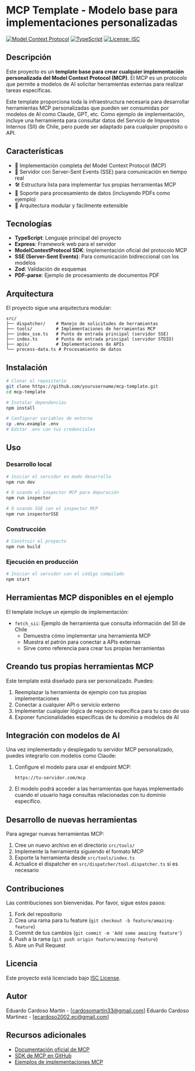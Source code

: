 # MCP Template - Modelo base para implementaciones personalizadas

[![Model Context Protocol](https://img.shields.io/badge/MCP-1.0.0-blue.svg)](https://modelcontextprotocol.ai/)
[![TypeScript](https://img.shields.io/badge/TypeScript-5.x-blue.svg)](https://www.typescriptlang.org/)
[![License: ISC](https://img.shields.io/badge/License-ISC-green.svg)](https://opensource.org/licenses/ISC)

## Descripción

Este proyecto es un **template base para crear cualquier implementación personalizada del Model Context Protocol (MCP)**. El MCP es un protocolo que permite a modelos de AI solicitar herramientas externas para realizar tareas específicas.

Este template proporciona toda la infraestructura necesaria para desarrollar herramientas MCP personalizadas que pueden ser consumidas por modelos de AI como Claude, GPT, etc. Como ejemplo de implementación, incluye una herramienta para consultar datos del Servicio de Impuestos Internos (SII) de Chile, pero puede ser adaptado para cualquier propósito o API.

## Características

- 🔄 Implementación completa del Model Context Protocol (MCP)
- 🔌 Servidor con Server-Sent Events (SSE) para comunicación en tiempo real
- 🛠️ Estructura lista para implementar tus propias herramientas MCP
- 📄 Soporte para procesamiento de datos (incluyendo PDFs como ejemplo)
- 🔧 Arquitectura modular y fácilmente extensible

## Tecnologías

- **TypeScript**: Lenguaje principal del proyecto
- **Express**: Framework web para el servidor
- **ModelContextProtocol SDK**: Implementación oficial del protocolo MCP
- **SSE (Server-Sent Events)**: Para comunicación bidireccional con los modelos
- **Zod**: Validación de esquemas
- **PDF-parse**: Ejemplo de procesamiento de documentos PDF

## Arquitectura

El proyecto sigue una arquitectura modular:

```
src/
├── dispatcher/    # Manejo de solicitudes de herramientas
├── tools/         # Implementaciones de herramientas MCP
├── index_sse.ts   # Punto de entrada principal (servidor SSE)
├── index.ts       # Punto de entrada principal (servidor STDIO)
├── apis/          # Implementaciones de APIs
└── process-data.ts # Procesamiento de datos
```

## Instalación

```bash
# Clonar el repositorio
git clone https://github.com/yourusername/mcp-template.git
cd mcp-template

# Instalar dependencias
npm install

# Configurar variables de entorno
cp .env.example .env
# Editar .env con tus credenciales
```

## Uso

### Desarrollo local

```bash
# Iniciar el servidor en modo desarrollo
npm run dev

# O usando el inspector MCP para depuración
npm run inspector

# O usando SSE con el inspector MCP
npm run inspectorSSE
```

### Construcción

```bash
# Construir el proyecto
npm run build
```

### Ejecución en producción

```bash
# Iniciar el servidor con el código compilado
npm start
```

## Herramientas MCP disponibles en el ejemplo

El template incluye un ejemplo de implementación:

- `fetch_sii`: Ejemplo de herramienta que consulta información del SII de Chile
  - Demuestra cómo implementar una herramienta MCP
  - Muestra el patrón para conectar a APIs externas
  - Sirve como referencia para crear tus propias herramientas

## Creando tus propias herramientas MCP

Este template está diseñado para ser personalizado. Puedes:

1. Reemplazar la herramienta de ejemplo con tus propias implementaciones
2. Conectar a cualquier API o servicio externo
3. Implementar cualquier lógica de negocio específica para tu caso de uso
4. Exponer funcionalidades específicas de tu dominio a modelos de AI

## Integración con modelos de AI

Una vez implementado y desplegado tu servidor MCP personalizado, puedes integrarlo con modelos como Claude:

1. Configure el modelo para usar el endpoint MCP:
   ```
   https://tu-servidor.com/mcp
   ```

2. El modelo podrá acceder a las herramientas que hayas implementado cuando el usuario haga consultas relacionadas con tu dominio específico.

## Desarrollo de nuevas herramientas

Para agregar nuevas herramientas MCP:

1. Cree un nuevo archivo en el directorio `src/tools/`
2. Implemente la herramienta siguiendo el formato MCP
3. Exporte la herramienta desde `src/tools/index.ts`
4. Actualice el dispatcher en `src/dispatcher/tool.dispatcher.ts` si es necesario

## Contribuciones

Las contribuciones son bienvenidas. Por favor, sigue estos pasos:

1. Fork del repositorio
2. Crea una rama para tu feature (`git checkout -b feature/amazing-feature`)
3. Commit de tus cambios (`git commit -m 'Add some amazing feature'`)
4. Push a la rama (`git push origin feature/amazing-feature`)
5. Abre un Pull Request

## Licencia

Este proyecto está licenciado bajo [ISC License](https://opensource.org/licenses/ISC).

## Autor

Eduardo Cardoso Martin - [cardosomartin33@gmail.com]
Eduardo Cardoso Martinez - [ecardoso2002.ec@gmail.com]

## Recursos adicionales

- [Documentación oficial de MCP](https://modelcontextprotocol.ai/)
- [SDK de MCP en GitHub](https://github.com/model-context-protocol/sdk)
- [Ejemplos de implementaciones MCP](https://github.com/model-context-protocol/examples)
